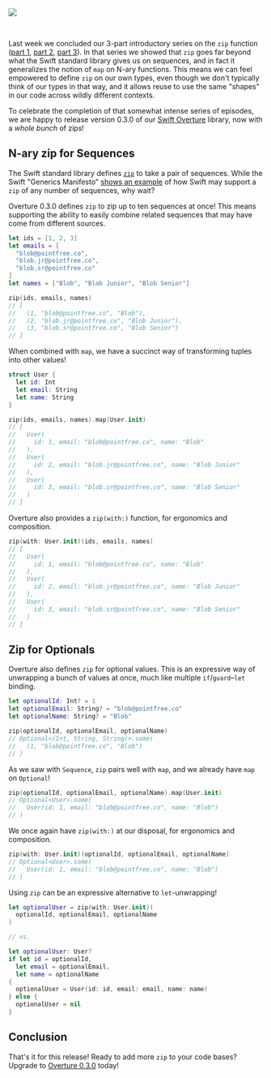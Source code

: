 ![](https://d1iqsrac68iyd8.cloudfront.net/posts/0015-overture-now-with-zip/poster.jpg)

<br>

Last week we concluded our 3-part introductory series on the `zip` function
([part 1](/episodes/ep23-the-many-faces-of-zip-part-1), [part 2](/episodes/ep24-the-many-faces-of-zip-part-2),
[part 3](/episodes/ep25-the-many-faces-of-zip-part-3)). In that series we showed that `zip` goes far beyond
what the Swift standard library gives us on sequences, and in fact it generalizes the notion of `map`
on N-ary functions. This means we can feel empowered to define `zip` on our own types, even though we don't
typically think of our types in that way, and it allows reuse to use the same "shapes" in our code across
wildly different contexts.

To celebrate the completion of that somewhat intense series of episodes, we are happy to release version 0.3.0
of our [Swift Overture](https://github.com/pointfreeco/swift-overture) library, now with a _whole bunch_ of zips!

## N-ary zip for Sequences

The Swift standard library defines [`zip`](https://developer.apple.com/documentation/swift/1541125-zip) to take a pair of sequences. While the Swift "Generics Manifesto" [shows an example](https://github.com/apple/swift/blob/478d846e3699a48bca8867d82086ecaaec9c80e3/docs/GenericsManifesto.md#variadic-generics) of how Swift may support a `zip` of any number of sequences, why wait?

Overture 0.3.0 defines `zip` to zip up to ten sequences at once! This means supporting the ability to easily combine related sequences that may have come from different sources.

```swift
let ids = [1, 2, 3]
let emails = [
  "blob@pointfree.co",
  "blob.jr@pointfree.co",
  "blob.sr@pointfree.co"
]
let names = ["Blob", "Blob Junior", "Blob Senior"]

zip(ids, emails, names)
// [
//   (1, "blob@pointfree.co", "Blob"),
//   (2, "blob.jr@pointfree.co", "Blob Junior"),
//   (3, "blob.sr@pointfree.co", "Blob Senior")
// ]
```

When combined with `map`, we have a succinct way of transforming tuples into other values!

```swift
struct User {
  let id: Int
  let email: String
  let name: String
}

zip(ids, emails, names).map(User.init)
// [
//   User(
//     id: 1, email: "blob@pointfree.co", name: "Blob"
//   ),
//   User(
//     id: 2, email: "blob.jr@pointfree.co", name: "Blob Junior"
//   ),
//   User(
//     id: 3, email: "blob.sr@pointfree.co", name: "Blob Senior"
//   )
// ]
```

Overture also provides a `zip(with:)` function, for ergonomics and composition.

```swift
zip(with: User.init)(ids, emails, names)
// [
//   User(
//     id: 1, email: "blob@pointfree.co", name: "Blob"
//   ),
//   User(
//     id: 2, email: "blob.jr@pointfree.co", name: "Blob Junior"
//   ),
//   User(
//     id: 3, email: "blob.sr@pointfree.co", name: "Blob Senior"
//   )
// ]
```

## Zip for Optionals

Overture also defines `zip` for optional values. This is an expressive way of unwrapping a bunch of
values at once, much like multiple `if`/`guard`–`let` binding.

```swift
let optionalId: Int? = 1
let optionalEmail: String? = "blob@pointfree.co"
let optionalName: String? = "Blob"

zip(optionalId, optionalEmail, optionalName)
// Optional<(Int, String, String)>.some(
//   (1, "blob@pointfree.co", "Blob")
// )
```

As we saw with `Sequence`, `zip` pairs well with `map`, and we already have `map` on `Optional`!

```swift
zip(optionalId, optionalEmail, optionalName).map(User.init)
// Optional<User>.some(
//   User(id: 1, email: "blob@pointfree.co", name: "Blob")
// )
```

We once again have `zip(with:)` at our disposal, for ergonomics and composition.

```swift
zip(with: User.init)(optionalId, optionalEmail, optionalName)
// Optional<User>.some(
//   User(id: 1, email: "blob@pointfree.co", name: "Blob")
// )
```

Using `zip` can be an expressive alternative to `let`-unwrapping!

```swift
let optionalUser = zip(with: User.init)(
  optionalId, optionalEmail, optionalName
)

// vs.

let optionalUser: User?
if let id = optionalId,
  let email = optionalEmail,
  let name = optionalName
{
  optionalUser = User(id: id, email: email, name: name)
} else {
  optionalUser = nil
}
```

## Conclusion

That's it for this release! Ready to add more `zip` to your code bases? Upgrade to
[Overture 0.3.0](https://github.com/pointfreeco/swift-overture/releases/tag/0.3.0) today!
